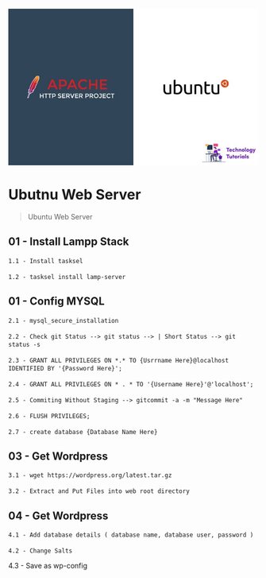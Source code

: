 ![Repo Image](https://github.com/lalantham/ubuntu_web_server/blob/main/ubuntu-apache.jpg)
# Ubutnu Web Server

>Ubuntu Web Server

## 01 - Install Lampp Stack

	1.1 - Install tasksel

	1.2 - tasksel install lamp-server  

## 01 - Config MYSQL
	2.1 - mysql_secure_installation
	
	2.2 - Check git Status --> git status --> | Short Status --> git status -s
	
	2.3 - GRANT ALL PRIVILEGES ON *.* TO {Usrrname Here}@localhost IDENTIFIED BY '{Password Here}';
	
	2.4 - GRANT ALL PRIVILEGES ON * . * TO '{Username Here}'@'localhost';
	
	2.5 - Commiting Without Staging --> gitcommit -a -m "Message Here"
	
	2.6 - FLUSH PRIVILEGES;
	
	2.7 - create database {Database Name Here}

## 03 - Get Wordpress

	3.1 - wget https://wordpress.org/latest.tar.gz

	3.2 - Extract and Put Files into web root directory
  
 ## 04 - Get Wordpress

	4.1 - Add database details ( database name, database user, password )

	4.2 - Change Salts
  
  4.3 - Save as wp-config
